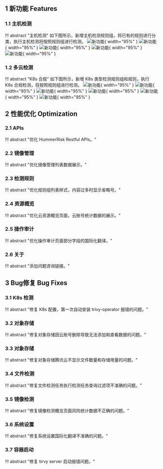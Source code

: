 ## 1 新功能 Features

### 1.1 主机检测

!!! abstract "主机检测"
    如下图所示，新增主机检测规则组，将已有的规则进行分类，执行主机检测将按照规则组进行检测。
![新功能](../img/release/0.10.0/img_1.png){ width="95%" }
![新功能](../img/release/0.10.0/img.png){ width="95%" }
![新功能](../img/release/0.10.0/img_2.png){ width="95%" }
![新功能](../img/release/0.10.0/img_3.png){ width="95%" }
![新功能](../img/release/0.10.0/img_4.png){ width="95%" }

### 1.2 多云检测

!!! abstract "K8s 合规"
    如下图所示，新增 K8s 类型检测规则组和规则，执行 K8s 合规检测，将按照规则组进行检测。
![新功能](../img/release/0.10.0/img_5.png){ width="95%" }
![新功能](../img/release/0.10.0/img_6.png){ width="95%" }
![新功能](../img/release/0.10.0/img_7.png){ width="95%" }
![新功能](../img/release/0.10.0/img_8.png){ width="95%" }
![新功能](../img/release/0.10.0/img_9.png){ width="95%" }
![新功能](../img/release/0.10.0/img_10.png){ width="95%" }

## 2 性能优化 Optimization

### 2.1 APIs

!!! abstract "优化 HummerRisk Restful APIs。"

### 2.2 镜像管理

!!! abstract "优化镜像管理列表数据展示。"

### 2.3 检测规则

!!! abstract "优化规则组列表样式，内容过多时显示省略号。"

### 2.4 资源概览

!!! abstract "优化云资源概览页面，云账号统计数据的展示。"

### 2.5 操作审计

!!! abstract "优化操作审计页面部分字段的国际化翻译。"

### 2.6 关于

!!! abstract "添加问题咨询链接。"


## 3 Bug修复 Bug Fixes

### 3.1 K8s 检测

!!! abstract "修复 K8s 配置，第一次自动安装 trivy-operator 报错的问题。"

### 3.2 对象存储

!!! abstract "修复对象存储因云账号删除导致无法添加和查看数据的问题。"

### 3.3 对象存储

!!! abstract "修复对象存储腾讯云不显示文件数量和存储用量的问题。"

### 3.4 文件检测

!!! abstract "修复文件检测任务执行检测任务查询过滤项不准确的问题。"

### 3.5 镜像检测

!!! abstract "修复镜像检测概览页面风险统计数据不正确的问题。"

### 3.6 系统设置

!!! abstract "修复系统设置国际化翻译不准确的问题。"

### 3.7 容器启动

!!! abstract "修复 tirvy server 启动报错问题。"
